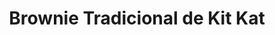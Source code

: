 ---
title: Brownie Tradicional de Kit Kat
description: 
category: Brownies
subcategory: Tradicional
flavor: Kit Kat
price: 16
---